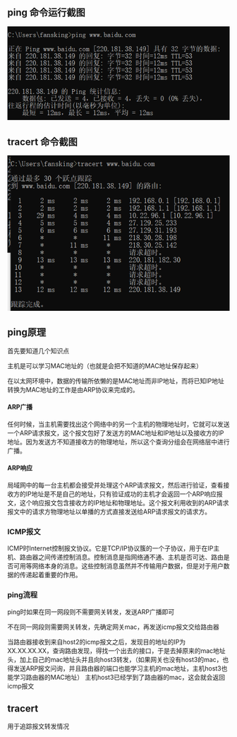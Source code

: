 ## ping 命令运行截图

![ping](ping.png)

## tracert 命令截图								

![tracert](tracert.png)

## ping原理

首先要知道几个知识点

主机是可以学习MAC地址的（也就是会把不知道的MAC地址保存起来）

在以太网环境中，数据的传输所依懒的是MAC地址而非IP地址，而将已知IP地址转换为MAC地址的工作是由ARP协议来完成的。

#### ARP广播

任何时候，当主机需要找出这个网络中的另一个主机的物理地址时，它就可以发送一个ARP请求报文，这个报文包好了发送方的MAC地址和IP地址以及接收方的IP地址。因为发送方不知道接收方的物理地址，所以这个查询分组会在网络层中进行广播。

#### ARP响应

局域网中的每一台主机都会接受并处理这个ARP请求报文，然后进行验证，查看接收方的IP地址是不是自己的地址，只有验证成功的主机才会返回一个ARP响应报文，这个响应报文包含接收方的IP地址和物理地址。这个报文利用收到的ARP请求报文中的请求方物理地址以单播的方式直接发送给ARP请求报文的请求方。

### ICMP报文

ICMP时Internet控制报文协议。它是TCP/IP协议簇的一个子协议，用于在IP主机、路由器之间传递控制消息。控制消息是指网络通不通、主机是否可达、路由是否可用等网络本身的消息。这些控制消息虽然并不传输用户数据，但是对于用户数据的传递起着重要的作用。

### ping流程

ping时如果在同一网段则不需要网关转发，发送ARP广播即可

不在同一网段则需要网关转发，先确定网关mac，再发送icmp报文交给路由器

当路由器接收到来自host2的icmp报文之后，发现目的地址的IP为XX.XX.XX.XX，查询路由发现，得找一个出去的接口，于是去掉原来的mac地址头，加上自己的mac地址头并且向host3转发，（如果网关也没有host3的mac，也得发送ARP报文问询，并且路由器的端口也能学习主机的mac地址，主机host3也能学习路由器的MAC地址）
主机host3已经学到了路由器的mac，这会就会返回icmp报文

## tracert

用于追踪报文转发情况